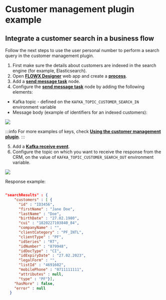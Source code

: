 # Customer management plugin example

## Integrate a customer search in a business flow

Follow the next steps to use the user personal number to perform a search query in the customer management plugin.

1. First make sure the details about customers are indexed in the search engine (for example, Elasticsearch).
2. Open [**FLOWX Designer**](../../../../terms/flowx-ai-designer) web app and create a [**process**](../../../../terms/flowx-process).
3. Add a [**send message task**](../../../../building-blocks/node/message-send-received-task-node.md#message-send-task) node.
4. Configure the [**send message task**](../../../../building-blocks/node/message-send-received-task-node.md#message-send-task) node by adding the following elements:
* Kafka topic - defined on the `KAFKA_TOPIC_CUSTOMER_SEARCH_IN` environment variable
* Message body (example of identifiers for an indexed customers):

![](https://s3.eu-west-1.amazonaws.com/docx.flowx.ai/platform-deep-dive/crm_params.png)

:::info
For more examples of keys, check [**Using the customer management plugin**](using-the-crm-plugin.md).
:::

5. Add a [**Kafka receive event**](../../../../building-blocks/node/message-send-received-task-node.md#message-receive-task).
6. Configure the topic on which you want to receive the response from the CRM, on the value of `KAFKA_TOPIC_CUSTOMER_SEARCH_OUT` environment variable.

![](https://s3.eu-west-1.amazonaws.com/docx.flowx.ai/platform-deep-dive/crm_response.png)

Response example:

```json

"searchResults" : {
    "customers" : [ {
      "id" : "ID3456",
      "firstName" : "Jane Doe",
      "lastName" : "Doe",
      "birthDate" : "27.02.1980",
      "cui" : "1820227103840_84",
      "companyName" : "",
      "clientCategory" : "PF_INTL",
      "clientType" : "PF",
      "idSeries" : "RT",
      "idNumber" : "879948",
      "idDocType" : "CI",
      "idExpiryDate" : "27.02.2023",
      "legalForm" : "",
      "listId" : "4691602",
      "mobilePhone" : "0711111111",
      "attributes" : null,
      "type" : "PF"}],
    "hasMore" : false,
    "error" : null
  }

  ```